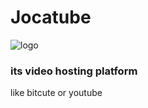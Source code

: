 # Jocatube
 
![logo](https://github.com/gaserslav/Jocatube/blob/main/frontend/logo.svg)


### its video hosting platform

 like bitcute or youtube 



 
